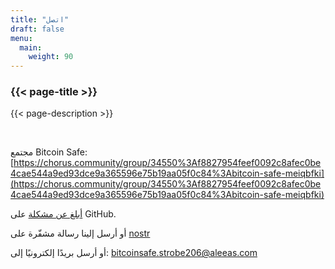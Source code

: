 ```yaml
---
title: "اتصل"
draft: false
menu:
  main:
    weight: 90
---
```


### {{< page-title >}} 
{{< page-description >}} 

<br>


مجتمع Bitcoin Safe: [https://chorus.community/group/34550%3Af8827954feef0092c8afec0be4cae544a9ed93dce9a365596e75b19aa05f0c84%3Abitcoin-safe-meiqbfki](https://chorus.community/group/34550%3Af8827954feef0092c8afec0be4cae544a9ed93dce9a365596e75b19aa05f0c84%3Abitcoin-safe-meiqbfki)

[أبلغ عن مشكلة](https://github.com/andreasgriffin/bitcoin-safe) على GitHub.

أو أرسل إلينا رسالة مشفّرة على [nostr](https://yakihonne.com/users/npub1g9uhysae68vhvwwqel8v9enr9mg43rn4tpurs6a9g4jsrw6nl7lsplhs9v) 

أو أرسل بريدًا إلكترونيًا إلى: bitcoinsafe.strobe206@aleeas.com
